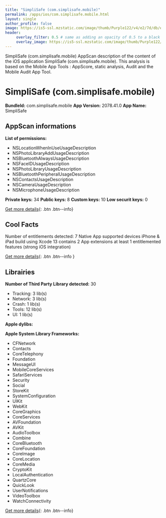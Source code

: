 ```yaml
---
title: "SimpliSafe (com.simplisafe.mobile)"
permalink: /apps/ios/com.simplisafe.mobile.html
layout: single
author_profile: false
image: https://is5-ssl.mzstatic.com/image/thumb/Purple122/v4/e2/7d/db/e27ddbe6-35fa-7ee5-0ca3-adceed2097d5/AppIcon-1x_U007emarketing-0-7-0-sRGB-85-220.png/512x512bb.jpg
header: 
     overlay_filter: 0.5 # same as adding an opacity of 0.5 to a black background
     overlay_image: https://is5-ssl.mzstatic.com/image/thumb/Purple122/v4/e2/7d/db/e27ddbe6-35fa-7ee5-0ca3-adceed2097d5/AppIcon-1x_U007emarketing-0-7-0-sRGB-85-220.png/512x512bb.jpg
---
```

SimpliSafe (com.simplisafe.mobile) AppScan description of the content of the iOS application SimpliSafe (com.simplisafe.mobile). This analysis is based on the Mobile App Tools : AppScore, static analysis, Audit and the Mobile Audit App Tool.

# SimpliSafe (com.simplisafe.mobile)

**BundleId:** com.simplisafe.mobile
**App Version:** 2078.41.0
**App Name:** SimpliSafe


## AppScan informations 

**List of permissions:** 
- NSLocationWhenInUseUsageDescription
- NSPhotoLibraryAddUsageDescription
- NSBluetoothAlwaysUsageDescription
- NSFaceIDUsageDescription
- NSPhotoLibraryUsageDescription
- NSBluetoothPeripheralUsageDescription
- NSContactsUsageDescription
- NSCameraUsageDescription
- NSMicrophoneUsageDescription
  
  
**Private keys:** 34
**Public keys:** 8
**Custom keys:** 10
**Low securit keys:** 0
  
[Get more details](/pricing.html){: .btn .btn--info}

## Cool Facts

Number of entitlements detected: 7
Native App
supported devices iPhone & iPad
build using Xcode 13
contains 2 App extensions
at least 1 entitlemented features (strong iOS integration)
  
[Get more details](/pricing.html){: .btn .btn--info }

## Librairies 
**Number of Third Party Library detected:** 30
- Tracking: 3 lib(s)
- Network: 3 lib(s)
- Crash: 1 lib(s)
- Tools: 12 lib(s)
- UI: 1 lib(s)


**Apple dylibs:**


**Apple System Library Frameworks:**
- CFNetwork
- Contacts
- CoreTelephony
- Foundation
- MessageUI
- MobileCoreServices
- SafariServices
- Security
- Social
- StoreKit
- SystemConfiguration
- UIKit
- WebKit
- CoreGraphics
- CoreServices
- AVFoundation
- AVKit
- AudioToolbox
- Combine
- CoreBluetooth
- CoreFoundation
- CoreImage
- CoreLocation
- CoreMedia
- CryptoKit
- LocalAuthentication
- QuartzCore
- QuickLook
- UserNotifications
- VideoToolbox
- WatchConnectivity


  
[Get more details](/pricing.html){: .btn .btn--info}

